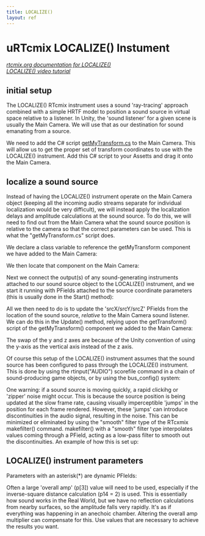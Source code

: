 ```yaml
---
title: LOCALIZE()
layout: ref
---
```


# uRTcmix LOCALIZE() Instument

*[rtcmix.org documentation for
LOCALIZE()](http://rtcmix.org/reference/instruments/LOCALIZE.html)*  
*[LOCALIZE() video tutorial](http://rtcmix.org/urtcmix/videotutorials.php#localize)*  
  

## initial setup

The LOCALIZE() RTcmix instrument uses a sound 'ray-tracing' approach
combined with a simple HRTF model to position a sound source in virtual
space relative to a listener. In Unity, the 'sound listener' for a given
scene is usually the Main Camera. We will use that as our destination
for sound emanating from a source.

We need to add the C# script [getMyTransform.cs](getMyTransform.cs) to
the Main Camera. This will allow us to get the proper set of transform
coordinates to use with the LOCALIZE() instrument. Add this C# script to
your Assetts and drag it onto the Main Camera.  
  
  

## localize a sound source

Instead of having the LOCALIZE() instrument operate on the Main Camera
object (keeping all the incoming audio streams separate for individual
localization would be very difficult), we will instead apply the
localization delays and amplitude calculations at the sound source. To
do this, we will need to find out from the Main Camera what the sound
source position is relative to the camera so that the correct parameters
can be used. This is what the "getMyTransform.cs" script does.

We declare a class variable to reference the getMyTransform component we
have added to the Main Camera:

We then locate that component on the Main Camera:

Next we connect the output(s) of any sound-generating instruments
attached to our sound source object to the LOCALIZE() instrument, and we
start it running with PFields attached to the source coordinate
parameters (this is usually done in the Start() method):

All we then need to do is to update the 'srcX/srcY/srcZ' PFields from
the location of the sound source, *relative* to the Main Camera sound
listener. We can do this in the Update() method, relying upon the
getTransform() script of the getMyTransform() component we added to the
Main Camera:

The swap of the y and z axes are because of the Unity convention of
using the y-axis as the vertical axis instead of the z axis.

Of course this setup of the LOCALIZE() instrument assumes that the sound
source has been configured to pass through the LOCALIZE() instrument.
This is done by using the rtinput("AUDIO") scorefile command in a chain
of sound-producing game objects, or by using the bus_config() system:

One warning: if a sound source is moving quickly, a rapid clickihg or
'zipper' noise might occur. This is because the source position is being
updated at the slow frame rate, causing visually imperceptible 'jumps'
in the position for each frame rendered. However, these 'jumps' can
introduce discontinuities in the audio signal, resulting in the noise.
This can be minimized or eliminated by using the "smooth" filter type of
the RTcxmix makefilter() command. makefilter() with a "smooth" filter
type interpolates values coming through a PField, acting as a low-pass
filter to smooth out the discontinuities. An example of how this is set
up:

## LOCALIZE() instrument parameters

Parameters with an asterisk(\*) are dynamic PFIelds:

Often a large 'overall amp' (p\[3\]) value will need to be used,
especially if the inverse-square distance calculation (p14 = 2) is used.
This is essentially how sound works in the Real World, but we have no
reflection calculations from nearby surfaces, so the amplitude falls
very rapidly. It's as if everything was happening in an anechoic
chamber. Altering the overall amp multiplier can compensate for this.
Use values that are necessary to achieve the results you want.
